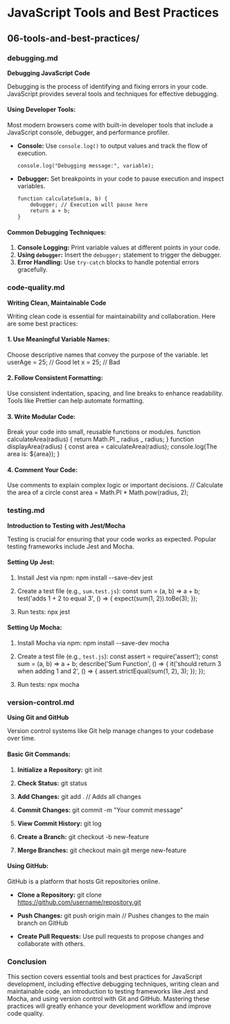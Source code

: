 # JavaScript Tools and Best Practices

## 06-tools-and-best-practices/

### debugging.md

**Debugging JavaScript Code**

Debugging is the process of identifying and fixing errors in your code. JavaScript provides several tools and techniques for effective debugging.

#### Using Developer Tools:

Most modern browsers come with built-in developer tools that include a JavaScript console, debugger, and performance profiler.

- **Console:** Use `console.log()` to output values and track the flow of execution.

  ```
  console.log("Debugging message:", variable);
  ```

- **Debugger:** Set breakpoints in your code to pause execution and inspect variables.
  ```
  function calculateSum(a, b) {
      debugger; // Execution will pause here
      return a + b;
  }
  ```

#### Common Debugging Techniques:

1. **Console Logging:** Print variable values at different points in your code.
2. **Using `debugger`:** Insert the `debugger;` statement to trigger the debugger.
3. **Error Handling:** Use `try-catch` blocks to handle potential errors gracefully.

### code-quality.md

**Writing Clean, Maintainable Code**

Writing clean code is essential for maintainability and collaboration. Here are some best practices:

#### 1. Use Meaningful Variable Names:

Choose descriptive names that convey the purpose of the variable.
let userAge = 25; // Good
let x = 25; // Bad

#### 2. Follow Consistent Formatting:

Use consistent indentation, spacing, and line breaks to enhance readability. Tools like Prettier can help automate formatting.

#### 3. Write Modular Code:

Break your code into small, reusable functions or modules.
function calculateArea(radius) {
return Math.PI _ radius _ radius;
}
function displayArea(radius) {
const area = calculateArea(radius);
console.log(The area is: ${area});
}

#### 4. Comment Your Code:

Use comments to explain complex logic or important decisions.
// Calculate the area of a circle
const area = Math.PI \* Math.pow(radius, 2);

### testing.md

**Introduction to Testing with Jest/Mocha**

Testing is crucial for ensuring that your code works as expected. Popular testing frameworks include Jest and Mocha.

#### Setting Up Jest:

1. Install Jest via npm:
   npm install --save-dev jest

2. Create a test file (e.g., `sum.test.js`):
   const sum = (a, b) => a + b;
   test('adds 1 + 2 to equal 3', () => {
   expect(sum(1, 2)).toBe(3);
   });

3. Run tests:
   npx jest

#### Setting Up Mocha:

1. Install Mocha via npm:
   npm install --save-dev mocha

2. Create a test file (e.g., `test.js`):
   const assert = require('assert');
   const sum = (a, b) => a + b;
   describe('Sum Function', () => {
   it('should return 3 when adding 1 and 2', () => {
   assert.strictEqual(sum(1, 2), 3);
   });
   });

3. Run tests:
   npx mocha

### version-control.md

**Using Git and GitHub**

Version control systems like Git help manage changes to your codebase over time.

#### Basic Git Commands:

1. **Initialize a Repository:**
   git init

2. **Check Status:**
   git status

3. **Add Changes:**
   git add . // Adds all changes

4. **Commit Changes:**
   git commit -m "Your commit message"

5. **View Commit History:**
   git log

6. **Create a Branch:**
   git checkout -b new-feature

7. **Merge Branches:**
   git checkout main
   git merge new-feature

#### Using GitHub:

GitHub is a platform that hosts Git repositories online.

- **Clone a Repository:**
  git clone https://github.com/username/repository.git

- **Push Changes:**
  git push origin main // Pushes changes to the main branch on GitHub

- **Create Pull Requests:** Use pull requests to propose changes and collaborate with others.

### Conclusion

This section covers essential tools and best practices for JavaScript development, including effective debugging techniques, writing clean and maintainable code, an introduction to testing frameworks like Jest and Mocha, and using version control with Git and GitHub. Mastering these practices will greatly enhance your development workflow and improve code quality.
